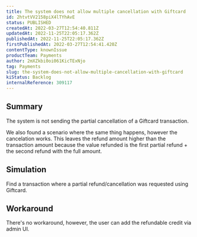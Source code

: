 ```yaml
---
title: The system does not allow multiple cancellation with Giftcard
id: 2htvtVV2158piX4lTYhAvE
status: PUBLISHED
createdAt: 2022-03-27T12:54:40.811Z
updatedAt: 2022-11-25T22:05:17.362Z
publishedAt: 2022-11-25T22:05:17.362Z
firstPublishedAt: 2022-03-27T12:54:41.420Z
contentType: knownIssue
productTeam: Payments
author: 2mXZkbi0oi061KicTExNjo
tag: Payments
slug: the-system-does-not-allow-multiple-cancellation-with-giftcard
kiStatus: Backlog
internalReference: 309117
---
```


## Summary


The system is not sending the partial cancellation of a Giftcard transaction.

We also found a scenario where the same thing happens, however the cancelation works. This leaves the refund amount higher than the transaction amount because the value refunded is the first partial refund + the second refund with the full amount.



## Simulation


Find a transaction where a partial refund/cancellation was requested using Giftcard.



## Workaround


There's no workaround, however, the user can add the refundable credit via admin UI.

